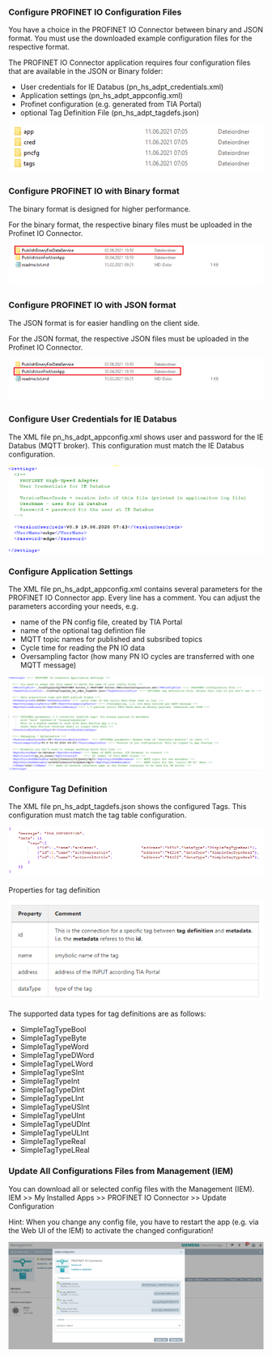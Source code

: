 ### Configure PROFINET IO Configuration Files

You have a choice in the PROFINET IO Connector between binary and JSON format. You must use the downloaded example configuration files for the respective format.

The PROFINET IO Connector application requires four configuration files that are available in the JSON or Binary folder:

- User credentials for IE Databus (pn_hs_adpt_credentials.xml)
- Application settings (pn_hs_adpt_appconfig.xml)
- Profinet configuration (e.g. generated from TIA Portal)
- optional Tag Definition File (pn_hs_adpt_tagdefs.json)

![PROFINET_IO_Configurations_Files](graphics/PROFINET_IO_Configurations_Files.PNG)

### Configure PROFINET IO with Binary format

The binary format is designed for higher performance.

For the binary format, the respective binary files must be uploaded in the Profinet IO Connector.

![PROFINET_IO_Configurations_Binary_File](graphics/PROFINET_IO_Configurations_Binary_File.PNG)

### Configure PROFINET IO with JSON format

The JSON format is for easier handling on the client side.

For the JSON format, the respective JSON files must be uploaded in the Profinet IO Connector.

![PROFINET_IO_Configurations_JSON_File](graphics/PROFINET_IO_Configurations_JSON_File.PNG)

### Configure User Credentials for IE Databus

The XML file pn_hs_adpt_appconfig.xml shows user and password for the IE Databus (MQTT broker). This configuration must match the IE Databus configuration.

![PROFINET_IO_Configuration_user_cred_file](graphics/PROFINET_IO_Configuration_user_cred_file.PNG)

### Configure Application Settings

The XML file pn_hs_adpt_appconfig.xml contains several parameters for the PROFINET IO Connector app. Every line has a comment. You can adjust the parameters according your needs, e.g.

- name of the PN config file, created by TIA Portal
- name of the optional tag defintion file
- MQTT topic names for published and subsribed topics
- Cycle time for reading the PN IO data
- Oversampling factor (how many PN IO cycles are transferred with one MQTT message)

![PROFINET_IO_Configuration_appconfig_file](graphics/PROFINET_IO_Configuration_appconfig_file.PNG)

### Configure Tag Definition

The XML file pn_hs_adpt_tagdefs.json shows the configured Tags. This configuration must match the tag table configuration.

![Tag_Definition_file](graphics/Tag_Definition_file.PNG)

Properties for tag definition

![PROFINET_IO_Configuration_properties_tag_definition](graphics/PROFINET_IO_Configuration_properties_tag_definition.PNG)

The supported data types for tag definitions are as follows:

- SimpleTagTypeBool
- SimpleTagTypeByte
- SimpleTagTypeWord
- SimpleTagTypeDWord
- SimpleTagTypeLWord
- SimpleTagTypeSInt
- SimpleTagTypeInt
- SimpleTagTypeDInt
- SimpleTagTypeLInt
- SimpleTagTypeUSInt
- SimpleTagTypeUInt
- SimpleTagTypeUDInt
- SimpleTagTypeULInt
- SimpleTagTypeReal
- SimpleTagTypeLReal

### Update All Configurations Files from Management (IEM)

You can download all or selected config files with the Management (IEM).
IEM >> My Installed Apps >> PROFINET IO Connector >> Update Configuration

Hint: When you change any config file, you have to restart the app (e.g. via the Web UI of the IEM) to activate the changed configuration!

![PROFINET_IO_Configurations_Files_upload](graphics/PROFINET_IO_Configurations_Files_upload.PNG)
